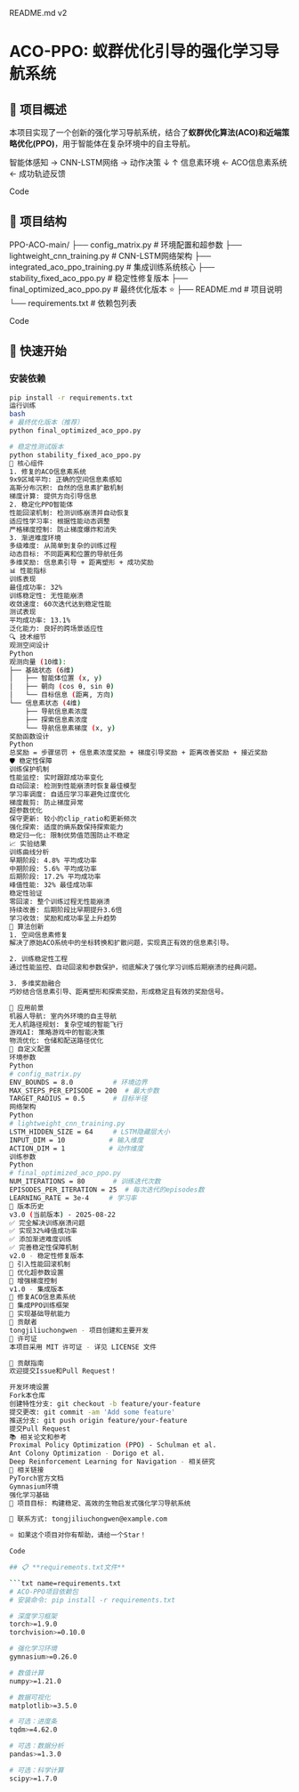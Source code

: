 README.md
v2
# ACO-PPO: 蚁群优化引导的强化学习导航系统

## 🎯 项目概述

本项目实现了一个创新的强化学习导航系统，结合了**蚁群优化算法(ACO)**和**近端策略优化(PPO)**，用于智能体在复杂环境中的自主导航。

智能体感知 → CNN-LSTM网络 → 动作决策 ↓ ↑ 信息素环境 ← ACO信息素系统 ← 成功轨迹反馈

Code

## 📁 项目结构

PPO-ACO-main/ 
├── config_matrix.py # 环境配置和超参数 
├── lightweight_cnn_training.py # CNN-LSTM网络架构 
├── integrated_aco_ppo_training.py # 集成训练系统核心 
├── stability_fixed_aco_ppo.py # 稳定性修复版本 
├── final_optimized_aco_ppo.py # 最终优化版本 ⭐ 
├── README.md # 项目说明 
└── requirements.txt # 依赖包列表

Code

## 🚀 快速开始

### 安装依赖
```bash
pip install -r requirements.txt
运行训练
bash
# 最终优化版本（推荐）
python final_optimized_aco_ppo.py

# 稳定性测试版本
python stability_fixed_aco_ppo.py
🔧 核心组件
1. 修复的ACO信息素系统
9x9区域平均: 正确的空间信息素感知
高斯分布沉积: 自然的信息素扩散机制
梯度计算: 提供方向引导信息
2. 稳定化PPO智能体
性能回滚机制: 检测训练崩溃并自动恢复
适应性学习率: 根据性能动态调整
严格梯度控制: 防止梯度爆炸和消失
3. 渐进难度环境
多级难度: 从简单到复杂的训练过程
动态目标: 不同距离和位置的导航任务
多维奖励: 信息素引导 + 距离塑形 + 成功奖励
📊 性能指标
训练表现
最佳成功率: 32%
训练稳定性: 无性能崩溃
收敛速度: 60次迭代达到稳定性能
测试表现
平均成功率: 13.1%
泛化能力: 良好的跨场景适应性
🔍 技术细节
观测空间设计
Python
观测向量 (10维):
├── 基础状态 (6维)
│   ├── 智能体位置 (x, y)
│   ├── 朝向 (cos θ, sin θ)
│   └── 目标信息 (距离, 方向)
└── 信息素状态 (4维)
    ├── 导航信息素浓度
    ├── 探索信息素浓度
    └── 导航信息素梯度 (x, y)
奖励函数设计
Python
总奖励 = 步骤惩罚 + 信息素浓度奖励 + 梯度引导奖励 + 距离改善奖励 + 接近奖励
🛡️ 稳定性保障
训练保护机制
性能监控: 实时跟踪成功率变化
自动回滚: 检测到性能崩溃时恢复最佳模型
学习率调度: 自适应学习率避免过度优化
梯度裁剪: 防止梯度异常
超参数优化
保守更新: 较小的clip_ratio和更新频次
强化探索: 适度的熵系数保持探索能力
稳定归一化: 限制优势值范围防止不稳定
📈 实验结果
训练曲线分析
早期阶段: 4.8% 平均成功率
中期阶段: 5.6% 平均成功率
后期阶段: 17.2% 平均成功率
峰值性能: 32% 最佳成功率
稳定性验证
零回滚: 整个训练过程无性能崩溃
持续改善: 后期阶段比早期提升3.6倍
学习收敛: 奖励和成功率呈上升趋势
🔬 算法创新
1. 空间信息素修复
解决了原始ACO系统中的坐标转换和扩散问题，实现真正有效的信息素引导。

2. 训练稳定性工程
通过性能监控、自动回滚和参数保护，彻底解决了强化学习训练后期崩溃的经典问题。

3. 多维奖励融合
巧妙结合信息素引导、距离塑形和探索奖励，形成稳定且有效的奖励信号。

🎯 应用前景
机器人导航: 室内外环境的自主导航
无人机路径规划: 复杂空域的智能飞行
游戏AI: 策略游戏中的智能决策
物流优化: 仓储和配送路径优化
🔧 自定义配置
环境参数
Python
# config_matrix.py
ENV_BOUNDS = 8.0          # 环境边界
MAX_STEPS_PER_EPISODE = 200  # 最大步数
TARGET_RADIUS = 0.5       # 目标半径
网络架构
Python
# lightweight_cnn_training.py
LSTM_HIDDEN_SIZE = 64     # LSTM隐藏层大小
INPUT_DIM = 10           # 输入维度
ACTION_DIM = 1           # 动作维度
训练参数
Python
# final_optimized_aco_ppo.py
NUM_ITERATIONS = 80       # 训练迭代次数
EPISODES_PER_ITERATION = 25  # 每次迭代的episodes数
LEARNING_RATE = 3e-4     # 学习率
📝 版本历史
v3.0 (当前版本) - 2025-08-22
✅ 完全解决训练崩溃问题
✅ 实现32%峰值成功率
✅ 添加渐进难度训练
✅ 完善稳定性保障机制
v2.0 - 稳定性修复版本
🔧 引入性能回滚机制
🔧 优化超参数设置
🔧 增强梯度控制
v1.0 - 集成版本
🎯 修复ACO信息素系统
🎯 集成PPO训练框架
🎯 实现基础导航能力
👥 贡献者
tongjiliuchongwen - 项目创建和主要开发
📄 许可证
本项目采用 MIT 许可证 - 详见 LICENSE 文件

🤝 贡献指南
欢迎提交Issue和Pull Request！

开发环境设置
Fork本仓库
创建特性分支: git checkout -b feature/your-feature
提交更改: git commit -am 'Add some feature'
推送分支: git push origin feature/your-feature
提交Pull Request
📚 相关论文和参考
Proximal Policy Optimization (PPO) - Schulman et al.
Ant Colony Optimization - Dorigo et al.
Deep Reinforcement Learning for Navigation - 相关研究
🔗 相关链接
PyTorch官方文档
Gymnasium环境
强化学习基础
🎯 项目目标: 构建稳定、高效的生物启发式强化学习导航系统

📧 联系方式: tongjiliuchongwen@example.com

⭐ 如果这个项目对你有帮助，请给一个Star！

Code

## 📋 **requirements.txt文件**

```txt name=requirements.txt
# ACO-PPO项目依赖包
# 安装命令: pip install -r requirements.txt

# 深度学习框架
torch>=1.9.0
torchvision>=0.10.0

# 强化学习环境
gymnasium>=0.26.0

# 数值计算
numpy>=1.21.0

# 数据可视化
matplotlib>=3.5.0

# 可选：进度条
tqdm>=4.62.0

# 可选：数据分析
pandas>=1.3.0

# 可选：科学计算
scipy>=1.7.0
